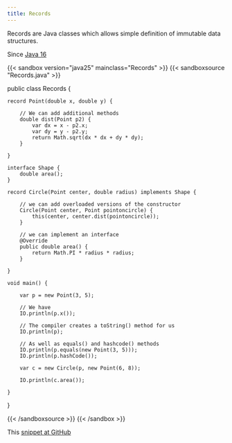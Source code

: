```yaml
---
title: Records
---
```


Records are Java classes which allows simple definition of immutable data
structures.

Since [Java 16](/jdk/16/)

{{< sandbox version="java25" mainclass="Records" >}}
{{< sandboxsource "Records.java" >}}

public class Records {

	record Point(double x, double y) {

		// We can add additional methods
		double dist(Point p2) {
			var dx = x - p2.x;
			var dy = y - p2.y;
			return Math.sqrt(dx * dx + dy * dy);
		}

	}

	interface Shape {
		double area();
	}

	record Circle(Point center, double radius) implements Shape {

		// we can add overloaded versions of the constructor
		Circle(Point center, Point pointoncircle) {
			this(center, center.dist(pointoncircle));
		}

		// we can implement an interface
		@Override
		public double area() {
			return Math.PI * radius * radius;
		}

	}

	void main() {

		var p = new Point(3, 5);

		// We have
		IO.println(p.x());

		// The compiler creates a toString() method for us
		IO.println(p);

		// As well as equals() and hashcode() methods
		IO.println(p.equals(new Point(3, 5)));
		IO.println(p.hashCode());

		var c = new Circle(p, new Point(6, 8));

		IO.println(c.area());

	}

}

{{< /sandboxsource >}}
{{< /sandbox >}}

This [snippet at GitHub](https://github.com/marchof/io.javaalmanac.snippets/tree/master/src/main/java/io/javaalmanac/snippets/language/Records.java)
